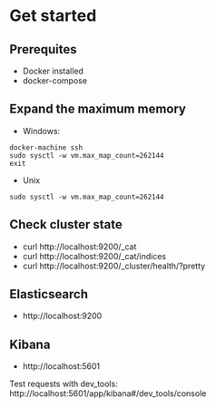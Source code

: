# Get started

## Prerequites

- Docker installed
- docker-compose

## Expand the maximum memory

- Windows:
```
docker-machine ssh
sudo sysctl -w vm.max_map_count=262144
exit
```

- Unix
```
sudo sysctl -w vm.max_map_count=262144
```

## Check cluster state
- curl http://localhost:9200/_cat
- curl http://localhost:9200/_cat/indices
- curl http://localhost:9200/_cluster/health/?pretty 

## Elasticsearch

- http://localhost:9200

## Kibana

- http://localhost:5601

Test requests with dev_tools: http://localhost:5601/app/kibana#/dev_tools/console